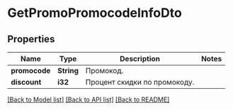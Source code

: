 # GetPromoPromocodeInfoDto

## Properties

Name | Type | Description | Notes
------------ | ------------- | ------------- | -------------
**promocode** | **String** | Промокод. | 
**discount** | **i32** | Процент скидки по промокоду. | 

[[Back to Model list]](../README.md#documentation-for-models) [[Back to API list]](../README.md#documentation-for-api-endpoints) [[Back to README]](../README.md)


